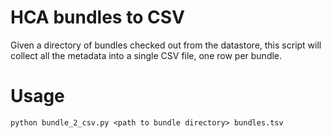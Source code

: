 # HCA bundles to CSV

Given a directory of bundles checked out from the datastore, this script will collect all the
metadata into a single CSV file, one row per bundle.

# Usage

`python bundle_2_csv.py <path to bundle directory> bundles.tsv`
